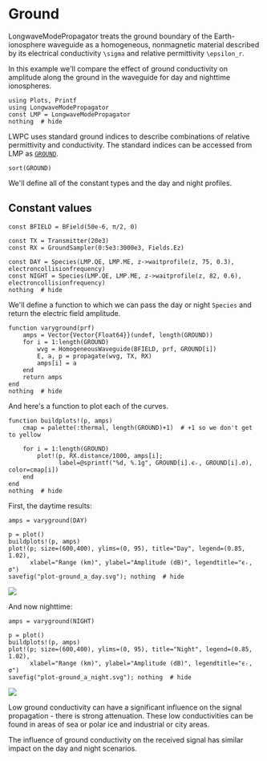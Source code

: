 # Ground
 
LongwaveModePropagator treats the ground boundary of the Earth-ionosphere waveguide
as a homogeneous, nonmagnetic material described by its electrical conductivity ``\sigma``
and relative permittivity ``\epsilon_r``.
 
In this example we'll compare the effect of ground conductivity on amplitude along
the ground in the waveguide for day and nighttime ionospheres.

```@example ground
using Plots, Printf
using LongwaveModePropagator
const LMP = LongwaveModePropagator
nothing  # hide
```

LWPC uses standard ground indices to describe combinations of relative permittivity
and conductivity.
The standard indices can be accessed from LMP as [`GROUND`](@ref).

```@repl ground
sort(GROUND)
```

We'll define all of the constant types and the day and night profiles.

## Constant values

```@example ground
const BFIELD = BField(50e-6, π/2, 0)

const TX = Transmitter(20e3)
const RX = GroundSampler(0:5e3:3000e3, Fields.Ez)

const DAY = Species(LMP.QE, LMP.ME, z->waitprofile(z, 75, 0.3), electroncollisionfrequency)
const NIGHT = Species(LMP.QE, LMP.ME, z->waitprofile(z, 82, 0.6), electroncollisionfrequency)
nothing  # hide
```

We'll define a function to which we can pass the day or night `Species` and return the
electric field amplitude.

```@example ground
function varyground(prf)
    amps = Vector{Vector{Float64}}(undef, length(GROUND))
    for i = 1:length(GROUND)
        wvg = HomogeneousWaveguide(BFIELD, prf, GROUND[i])
        E, a, p = propagate(wvg, TX, RX)
        amps[i] = a
    end
    return amps
end
nothing  # hide
```

And here's a function to plot each of the curves.

```@example ground
function buildplots!(p, amps)
    cmap = palette(:thermal, length(GROUND)+1)  # +1 so we don't get to yellow

    for i = 1:length(GROUND)
        plot!(p, RX.distance/1000, amps[i];
              label=@sprintf("%d, %.1g", GROUND[i].ϵᵣ, GROUND[i].σ), color=cmap[i])
    end
end
nothing  # hide
```

First, the daytime results:

```@example ground
amps = varyground(DAY)

p = plot()
buildplots!(p, amps)
plot!(p; size=(600,400), ylims=(0, 95), title="Day", legend=(0.85, 1.02),
      xlabel="Range (km)", ylabel="Amplitude (dB)", legendtitle="ϵᵣ, σ")
savefig("plot-ground_a_day.svg"); nothing  # hide
```

![](plot-ground_a_day.svg)

And now nighttime:

```@example ground
amps = varyground(NIGHT)

p = plot()
buildplots!(p, amps)
plot!(p; size=(600,400), ylims=(0, 95), title="Night", legend=(0.85, 1.02),
      xlabel="Range (km)", ylabel="Amplitude (dB)", legendtitle="ϵᵣ, σ")
savefig("plot-ground_a_night.svg"); nothing  # hide
```

![](plot-ground_a_night.svg)

Low ground conductivity can have a significant influence on the signal propagation -
there is strong attenuation.
These low conductivities can be found in areas of sea or polar ice and industrial or
city areas.
 
The influence of ground conductivity on the received signal has similar impact on
the day and night scenarios.
